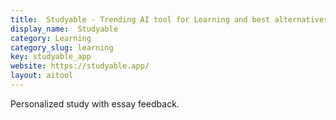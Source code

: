 ```yaml
---
title:  Studyable - Trending AI tool for Learning and best alternatives
display_name:  Studyable
category: Learning
category_slug: learning
key: studyable_app
website: https://studyable.app/
layout: aitool
---
```


Personalized study with essay feedback.
